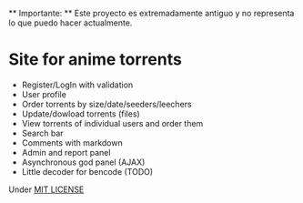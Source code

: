 ** Importante: ** Este proyecto es extremadamente antiguo y no representa lo que puedo hacer actualmente.

# Site for anime torrents #


+  Register/LogIn with validation
+  User profile
+  Order torrents by size/date/seeders/leechers
+  Update/dowload torrents (files)
+  View torrents of individual users and order them
+  Search bar
+  Comments with markdown
+  Admin and report panel
+  Asynchronous god panel (AJAX)
+  Little decoder for bencode (TODO)


Under [MIT LICENSE](LICENSE)

